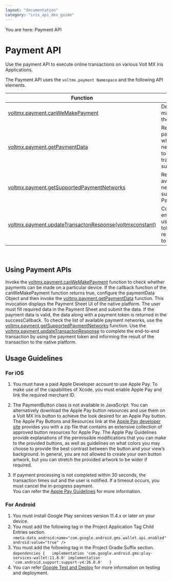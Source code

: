 ```yaml
---
layout: "documentation"
category: "iris_api_dev_guide"
---
```

                             

You are here: Payment API

Payment API
===========

Use the payment API to execute online transactions on various Volt MX Iris Applications.

The Payment API uses the `voltmx.payment Namespace` and the following API elements.

| Function | Description |
| --- | --- |
|  [voltmx.payment.canWeMakePayment](voltmx.payment_functions.html#canWeMakePayment)  | Determines if users can make payments on their device. |
| [voltmx.payment.getPaymentData](voltmx.payment_functions.html#getPaymentData) | Returns paymentResponseData, which contains the necessary information to complete a payment transaction, in the successCallback. |
| [voltmx.payment.getSupportedPaymentNetworks](voltmx.payment_functions.html#getSupportedPaymentNetworks) | Returns the list of available payment networks that are supported by Apple Pay. |
| [voltmx.payment.updateTransactonResponse(voltmxconstant)](voltmx.payment_functions.html#updateTransactonResponse) | Completes the end-to-end transaction by using the payment token and informing the result of the transaction to the native platform. |

 

Using Payment APIs
------------------

Invoke the  [voltmx.payment.canWeMakePayment](voltmx.payment_functions.html#canWeMakePayment)  function to check whether payments can be made on a particular device. If the callback function of the canWeMakePayment function returns true, configure the paymentData Object and then invoke the [voltmx.payment.getPaymentData](voltmx.payment_functions.html#getPaymentData) function. This invocation displays the Payment Sheet UI of the native platform. The user must fill required data in the Payment Sheet and submit the data. If the payment data is valid, the data along with a payment token is returned in the successCallback. To check the list of available payment networks, use the [voltmx.payment.getSupportedPaymentNetworks](voltmx.payment_functions.html#getSupportedPaymentNetworks) function. Use the [voltmx.payment.updateTransactonResponse](voltmx.payment_functions.html#updateTransactonResponse) to complete the end-to-end transaction by using the payment token and informing the result of the transaction to the native platform.

Usage Guidelines
----------------

### For iOS

1.  You must have a paid Apple Developer account to use Apple Pay. To make use of the capabilities of Xcode, you must enable Apple Pay and link the required merchant ID.
    
2.  The PaymentButton class is not available in JavaScript. You can alternatively download the Apple Pay button resources and use them on a Volt MX Iris button to achieve the look desired for an Apple Pay button. The Apple Pay Buttons and Resources link at the [Apple Pay developer site](https://developer.apple.com/apple-pay/Apple-Pay-Identity-Guidelines.pdf) provides you with a zip file that contains an extensive collection of approved button resources for Apple Pay. The Apple Pay Guidelines provide explanations of the permissible modifications that you can make to the provided buttons, as well as guidelines on what colors you may choose to provide the best contrast between the button and your view’s background. In general, you are not allowed to create your own button artwork, but you can stretch the provided artwork to be wider if required.
3.  If payment processing is not completed within 30 seconds, the transaction times out and the user is notified. If a timeout occurs, you must cancel the in-progress payment.  
    You can refer the [Apple Pay Guidelines](https://developer.apple.com/ios/human-interface-guidelines/technologies/apple-pay/) for more information.

### For Android

1.  You must install Google Play services version 11.4.x or later on your device.
2.  You must add the following tag in the Project Application Tag Child Entries section.  
    `<meta-data android:name="com.google.android.gms.wallet.api.enabled" android:value="true" />`
3.  You must add the following tag in the Project Gradle Suffix section.  
    `dependencies {  
    implementation 'com.google.android.gms:play-services-wallet:11.8.0' implementation 'com.android.support:support-v4:26.0.0'  
    }`
4.  You can refer [Google Test and Deploy](https://developers.google.com/pay/api/test-and-deploy) for more information on testing and deployment.

<!--
For a more hands-on approach on the respective features of various Payments APIs, import and preview the **VoltMX Payments Feature** sample app by using Volt MX Iris.

[![](resources/images/download_button_10_230x35.png)](https://github.com/kony/PaymentsApp-SP3-Enhancements)

![](resources/prettify/onload.png)
-->
